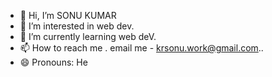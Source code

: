 - 👋 Hi, I’m SONU KUMAR
- 👀 I’m interested in web dev.
- 🌱 I’m currently learning web deV. 
- 📫 How to reach me . email me - krsonu.work@gmail.com..
- 😄 Pronouns: He 

<!---
slayer005/slayer005 is a ✨ special ✨ repository because its `README.md` (this file) appears on your GitHub profile.
You can click the Preview link to take a look at your changes.
--->
